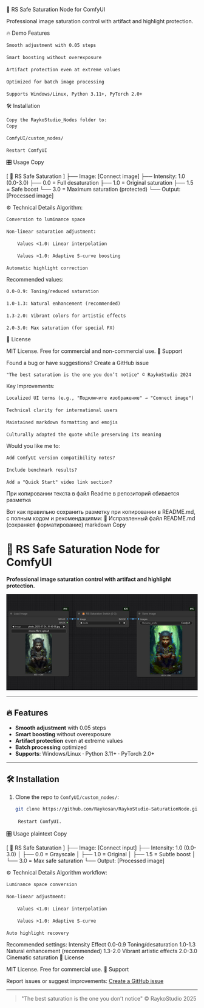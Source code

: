 🦊 RS Safe Saturation Node for ComfyUI

Professional image saturation control with artifact and highlight protection.

🔥 Demo Features

    Smooth adjustment with 0.05 steps

    Smart boosting without overexposure

    Artifact protection even at extreme values

    Optimized for batch image processing

    Supports Windows/Linux, Python 3.11+, PyTorch 2.0+

🛠 Installation

    Copy the RaykoStudio_Nodes folder to:
    Copy

    ComfyUI/custom_nodes/

    Restart ComfyUI

🎛 Usage
Copy

[ 🦊 RS Safe Saturation ]
├── Image: [Connect image]
├── Intensity: 1.0 (0.0-3.0)
├── 0.0 = Full desaturation
├── 1.0 = Original saturation
├── 1.5 = Safe boost
└── 3.0 = Maximum saturation (protected)
└── Output: [Processed image]

⚙️ Technical Details
Algorithm:

    Conversion to luminance space

    Non-linear saturation adjustment:

        Values <1.0: Linear interpolation

        Values >1.0: Adaptive S-curve boosting

    Automatic highlight correction

Recommended values:

    0.0-0.9: Toning/reduced saturation

    1.0-1.3: Natural enhancement (recommended)

    1.3-2.0: Vibrant colors for artistic effects

    2.0-3.0: Max saturation (for special FX)

📜 License

MIT License. Free for commercial and non-commercial use.
🤝 Support

Found a bug or have suggestions?
Create a GitHub issue

    "The best saturation is the one you don’t notice" © RaykoStudio 2024

Key Improvements:

    Localized UI terms (e.g., "Подключите изображение" → "Connect image")

    Technical clarity for international users

    Maintained markdown formatting and emojis

    Culturally adapted the quote while preserving its meaning

Would you like me to:

    Add ComfyUI version compatibility notes?

    Include benchmark results?

    Add a "Quick Start" video link section?

При копировании текста в файл Readme в репозиторий сбивается разметка

Вот как правильно сохранить разметку при копировании в README.md, с полным кодом и рекомендациями:
🔧 Исправленный файл README.md (сохраняет форматирование)
markdown
Copy

# 🦊 RS Safe Saturation Node for ComfyUI  
**Professional image saturation control with artifact and highlight protection.**  

![Demo](web/preview.png)  

---

## 🔥 Features  
- **Smooth adjustment** with 0.05 steps  
- **Smart boosting** without overexposure  
- **Artifact protection** even at extreme values  
- **Batch processing** optimized  
- **Supports**: Windows/Linux · Python 3.11+ · PyTorch 2.0+  

---

## 🛠 Installation  
1. Clone the repo to `ComfyUI/custom_nodes/`:  
   ```bash
   git clone https://github.com/Raykosan/RaykoStudio-SaturationNode.git

    Restart ComfyUI.

🎛 Usage
plaintext
Copy

[ 🦊 RS Safe Saturation ]
├── Image: [Connect input]
├── Intensity: 1.0 (0.0-3.0)
│   ├── 0.0 = Grayscale
│   ├── 1.0 = Original
│   ├── 1.5 = Subtle boost
│   └── 3.0 = Max safe saturation
└── Output: [Processed image]

⚙️ Technical Details
Algorithm workflow:

    Luminance space conversion

    Non-linear adjustment:

        Values <1.0: Linear interpolation

        Values >1.0: Adaptive S-curve

    Auto highlight recovery

Recommended settings:
Intensity	Effect
0.0-0.9	Toning/desaturation
1.0-1.3	Natural enhancement (recommended)
1.3-2.0	Vibrant artistic effects
2.0-3.0	Cinematic saturation
📜 License

MIT License. Free for commercial use.
🤝 Support

Report issues or suggest improvements:
[Create a GitHub issue](https://github.com/Raykosan/RaykoStudio-SaturationNode/issues)

---

> "The best saturation is the one you don’t notice" © RaykoStudio 2025
